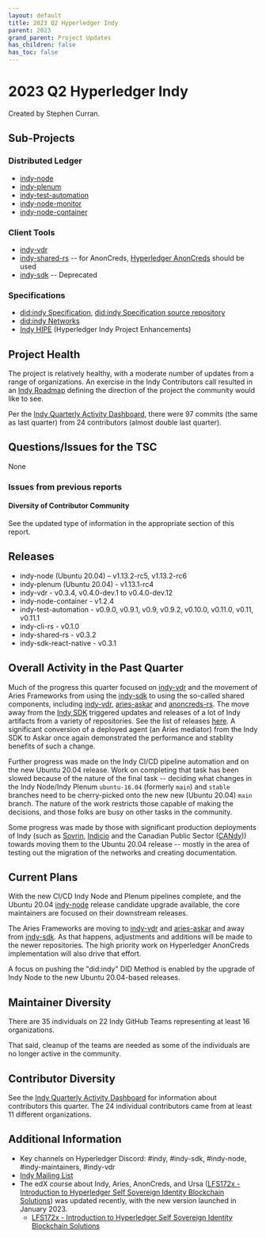 ```yaml
---
layout: default
title: 2023 Q2 Hyperledger Indy
parent: 2023
grand_parent: Project Updates
has_children: false
has_toc: false
---
```


# 2023 Q2 Hyperledger Indy

Created by Stephen Curran.

## Sub-Projects

### **Distributed Ledger**

- [indy-node]
- [indy-plenum]
- [indy-test-automation]
- [indy-node-monitor]
- [indy-node-container]

[indy-node]: https://github.com/hyperledger/indy-node
[indy-plenum]: https://github.com/hyperledger/indy-plenum
[indy-test-automation]: https://github.com/hyperledger/indy-test-automation
[indy-node-monitor]: https://github.com/hyperledger/indy-node-monitor
[indy-node-container]: https://github.com/hyperledger/indy-node-container

### **Client Tools**

- [indy-vdr]
- [indy-shared-rs] -- for AnonCreds, [Hyperledger AnonCreds] should be used
- [indy-sdk] -- Deprecated

[indy-vdr]: https://github.com/hyperledger/indy-vdr
[indy-shared-rs]: https://github.com/hyperledger/indy-shared-rs
[indy-sdk]: https://github.com/hyperledger/indy-sdk
[Indy SDK]: https://github.com/hyperledger/indy-sdk
[Aries Askar]: https://github.com/hyperledger/aries-askar
[Hyperledger AnonCreds]: https://github.com/hyperledger/anoncreds-rs

### **Specifications**

- [did:indy Specification], [did:indy Specification source repository]
- [did:indy Networks]
- [Indy HIPE] (Hyperledger Indy Project Enhancements)

[did:indy Specification]: https://hyperledger.github.io/indy-did-method/
[did:indy Specification source repository]: https://github.com/hyperledger/indy-did-method
[did:indy Networks]: https://github.com/hyperledger/indy-did-networks
[Indy HIPE]: https://github.com/hyperledger/indy-hipe

## Project Health

The project is relatively healthy, with a moderate number of updates
from a range of organizations. An exercise in the Indy Contributors
call resulted in an [Indy Roadmap] defining the direction of the project
the community would like to see.

[Indy Roadmap]: https://hackmd.io/GeRP00i0Sj-7z4zXn2MB5g?view

Per the [Indy Quarterly Activity Dashboard], there were 97 commits
(the same as last quarter) from 24 contributors (almost double last quarter).

[Indy Quarterly Activity Dashboard]: https://insights.lfx.linuxfoundation.org/projects/hyperledger%2Findy/dashboard;subTab=technical?time=%7B%22from%22:%222023-01-01T08:00:00.000Z%22,%22type%22:%22absolute%22,%22to%22:%222023-03-31T07:00:00.000Z%22%7D

## Questions/Issues for the TSC

None

### Issues from previous reports

#### **Diversity of Contributor Community**

See the updated type of information in the appropriate section of this report.

## Releases

- indy-node (Ubuntu 20.04) – v1.13.2-rc5, v1.13.2-rc6
- indy-plenum (Ubuntu 20.04) - v1.13.1-rc4
- indy-vdr - v0.3.4, v0.4.0-dev.1 to v0.4.0-dev.12
- indy-node-container - v1.2.4
- indy-test-automation - v0.9.0, v0.9.1, v0.9, v0.9.2, v0.10.0, v0.11.0, v0.11, v0.11.1
- indy-cli-rs - v0.1.0
- indy-shared-rs - v0.3.2
- indy-sdk-react-native - v0.3.1

## Overall Activity in the Past Quarter

Much of the progress this quarter focused on [indy-vdr] and the movement of
Aries Frameworks from using the [indy-sdk] to using the so-called shared
components, including [indy-vdr], [aries-askar] and [anoncreds-rs]. The move
away from the [Indy SDK] triggered updates and releases of a lot of Indy
artifacts from a variety of repositories. See the list of releases
[here](#releases). A significant conversion of a deployed agent (an Aries
mediator) from the Indy SDK to Askar once again demonstrated the performance and
stablity benefits of such a change.

Further progress was made on the Indy CI/CD pipeline automation and on the new
Ubuntu 20.04 release. Work on completing that task has been slowed because of
the nature of the final task -- deciding what changes in the Indy Node/Indy
Plenum `ubuntu-16.04` (formerly `main`) and `stable` branches need to be
cherry-picked onto the new new (Ubuntu 20.04) `main` branch. The nature of the
work restricts those capable of making the decisions, and those folks are busy
on other tasks in the community.

Some progress was made by those with significant production deployments of Indy
(such as [Sovrin], [Indicio] and the Canadian Public Sector ([CANdy])) towards
moving them to the Ubuntu 20.04 release -- mostly in the area of testing out the
migration of the networks and creating documentation.

[indy-vdr]: https://github.com/hyperledger/indy-vdr
[aries-askar]: https://github.com/hyperledger/aries-askar
[anoncreds-rs]: https://github.com/hyperledger/anoncreds-rs
[Sovrin]: https://sovrin.org
[Indicio]: https://indicio.tech/
[CANdy]: https://candyscan.idlab.org/

## Current Plans

With the new CI/CD Indy Node and Plenum pipelines complete, and the Ubuntu 20.04
[indy-node] release candidate upgrade available, the core maintainers are
focused on their downstream releases.

The Aries Frameworks are moving to [indy-vdr] and [aries-askar] and away from
[indy-sdk]. As that happens, adjustments and additions will be made to the newer
repositories. The high priority work on Hyperledger AnonCreds implementation
will also drive that effort.

A focus on pushing the "did:indy" DID Method is enabled by the upgrade of Indy
Node to the new Ubuntu 20.04-based releases.

## Maintainer Diversity

There are 35 individuals on 22 Indy GitHub Teams representing at least 16 organizations.

That said, cleanup of the teams are needed as some of the individuals are no longer active in the community.

## Contributor Diversity

See the [Indy Quarterly Activity Dashboard] for information about contributors
this quarter. The 24 individual contributors came from at least 11 different organizations.

## Additional Information

- Key channels on Hyperledger Discord: \#indy, \#indy-sdk,
\#indy-node, \#indy-maintainers, \#indy-vdr
- [Indy Mailing List](https://lists.hyperledger.org/g/indy)
- The edX course about Indy, Aries, AnonCreds, and Ursa ([LFS172x - Introduction
to Hyperledger Self Sovereign Identity Blockchain Solutions]) was updated
recently, with the new version launched in January 2023.
  - [LFS172x - Introduction to Hyperledger Self Sovereign Identity Blockchain Solutions]

[LFS172x - Introduction to Hyperledger Self Sovereign Identity Blockchain Solutions]: https://www.edx.org/course/identity-in-hyperledger-aries-indy-and-ursa
